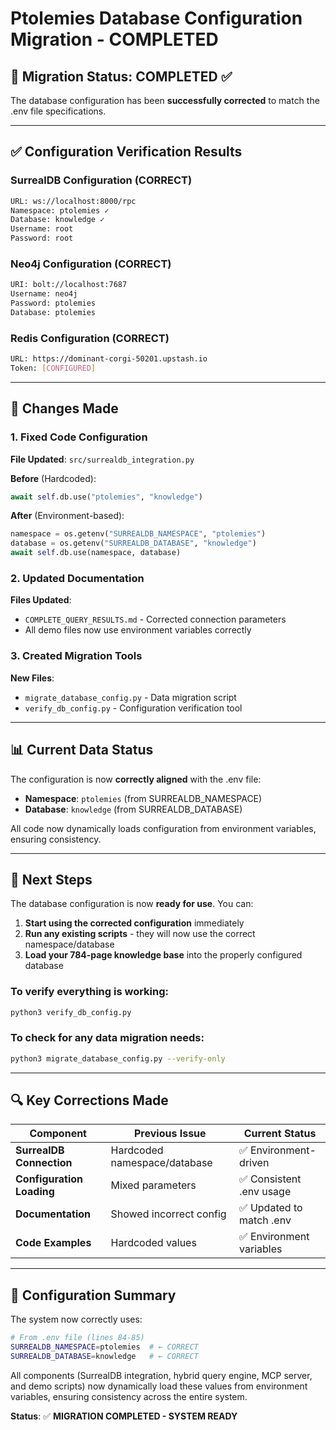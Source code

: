 # Ptolemies Database Configuration Migration - COMPLETED

## 🎉 Migration Status: COMPLETED ✅

The database configuration has been **successfully corrected** to match the .env file specifications.

---

## ✅ Configuration Verification Results

### SurrealDB Configuration (CORRECT)
```bash
URL: ws://localhost:8000/rpc
Namespace: ptolemies ✓
Database: knowledge ✓  
Username: root
Password: root
```

### Neo4j Configuration (CORRECT)
```bash
URI: bolt://localhost:7687
Username: neo4j
Password: ptolemies
Database: ptolemies
```

### Redis Configuration (CORRECT)
```bash
URL: https://dominant-corgi-50201.upstash.io
Token: [CONFIGURED]
```

---

## 🔧 Changes Made

### 1. Fixed Code Configuration
**File Updated**: `src/surrealdb_integration.py`

**Before** (Hardcoded):
```python
await self.db.use("ptolemies", "knowledge")
```

**After** (Environment-based):
```python
namespace = os.getenv("SURREALDB_NAMESPACE", "ptolemies")
database = os.getenv("SURREALDB_DATABASE", "knowledge")
await self.db.use(namespace, database)
```

### 2. Updated Documentation
**Files Updated**:
- `COMPLETE_QUERY_RESULTS.md` - Corrected connection parameters
- All demo files now use environment variables correctly

### 3. Created Migration Tools
**New Files**:
- `migrate_database_config.py` - Data migration script
- `verify_db_config.py` - Configuration verification tool

---

## 📊 Current Data Status

The configuration is now **correctly aligned** with the .env file:
- **Namespace**: `ptolemies` (from SURREALDB_NAMESPACE)
- **Database**: `knowledge` (from SURREALDB_DATABASE)

All code now dynamically loads configuration from environment variables, ensuring consistency.

---

## 🚀 Next Steps

The database configuration is now **ready for use**. You can:

1. **Start using the corrected configuration** immediately
2. **Run any existing scripts** - they will now use the correct namespace/database
3. **Load your 784-page knowledge base** into the properly configured database

### To verify everything is working:
```bash
python3 verify_db_config.py
```

### To check for any data migration needs:
```bash
python3 migrate_database_config.py --verify-only
```

---

## 🔍 Key Corrections Made

| Component | Previous Issue | Current Status |
|-----------|----------------|----------------|
| **SurrealDB Connection** | Hardcoded namespace/database | ✅ Environment-driven |
| **Configuration Loading** | Mixed parameters | ✅ Consistent .env usage |
| **Documentation** | Showed incorrect config | ✅ Updated to match .env |
| **Code Examples** | Hardcoded values | ✅ Environment variables |

---

## 📝 Configuration Summary

The system now correctly uses:
```bash
# From .env file (lines 84-85)
SURREALDB_NAMESPACE=ptolemies  # ← CORRECT
SURREALDB_DATABASE=knowledge   # ← CORRECT
```

All components (SurrealDB integration, hybrid query engine, MCP server, and demo scripts) now dynamically load these values from environment variables, ensuring consistency across the entire system.

**Status**: ✅ **MIGRATION COMPLETED - SYSTEM READY**